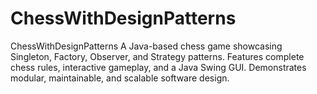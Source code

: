 # ChessWithDesignPatterns
ChessWithDesignPatterns A Java-based chess game showcasing Singleton, Factory, Observer, and Strategy patterns. Features complete chess rules, interactive gameplay, and a Java Swing GUI. Demonstrates modular, maintainable, and scalable software design.
